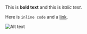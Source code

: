 This is **bold text** and this is *italic text*.

Here is `inline code` and a [link](https://example.com).

![Alt text](https://example.com/image.jpg "Image title")
